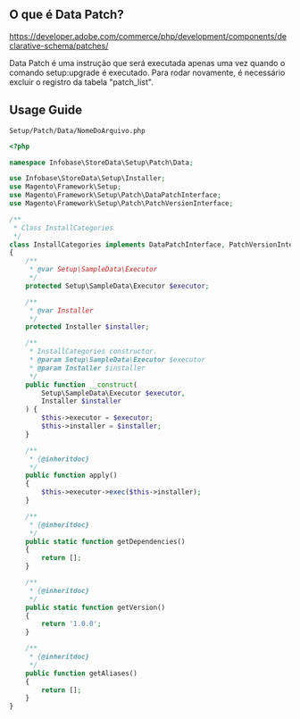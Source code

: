 ## O que é Data Patch?
https://developer.adobe.com/commerce/php/development/components/declarative-schema/patches/

Data Patch é uma instrução que será executada apenas uma vez quando o comando setup:upgrade é executado. Para rodar novamente, é necessário excluir o registro da tabela "patch_list".

## Usage Guide

`Setup/Patch/Data/NomeDoArquivo.php`

```php
<?php

namespace Infobase\StoreData\Setup\Patch\Data;

use Infobase\StoreData\Setup\Installer;
use Magento\Framework\Setup;
use Magento\Framework\Setup\Patch\DataPatchInterface;
use Magento\Framework\Setup\Patch\PatchVersionInterface;

/**
 * Class InstallCategories
 */
class InstallCategories implements DataPatchInterface, PatchVersionInterface
{
    /**
     * @var Setup\SampleData\Executor
     */
    protected Setup\SampleData\Executor $executor;

    /**
     * @var Installer
     */
    protected Installer $installer;

    /**
     * InstallCategories constructor.
     * @param Setup\SampleData\Executor $executor
     * @param Installer $installer
     */
    public function __construct(
        Setup\SampleData\Executor $executor,
        Installer $installer
    ) {
        $this->executor = $executor;
        $this->installer = $installer;
    }

    /**
     * {@inheritdoc}
     */
    public function apply()
    {
        $this->executor->exec($this->installer);
    }

    /**
     * {@inheritdoc}
     */
    public static function getDependencies()
    {
        return [];
    }

    /**
     * {@inheritdoc}
     */
    public static function getVersion()
    {
        return '1.0.0';
    }

    /**
     * {@inheritdoc}
     */
    public function getAliases()
    {
        return [];
    }
}
```
